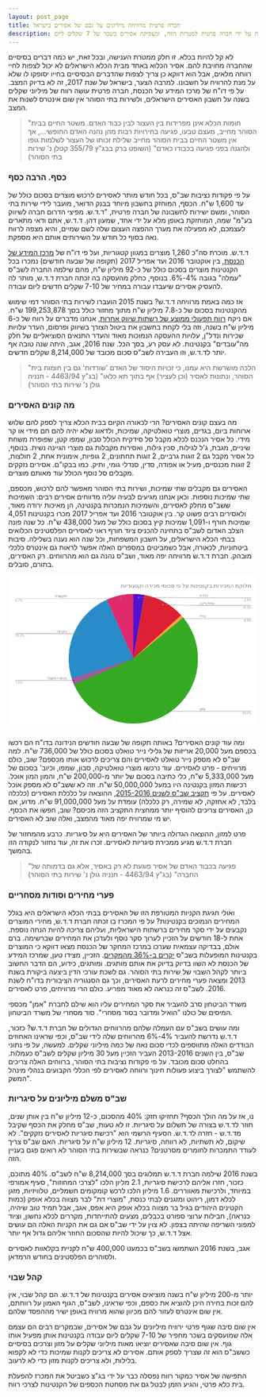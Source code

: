 ```yaml
---
layout: post_page
title: חברה פרטית מרוויחה מיליונים על גבם של אסירים בישראל
description: מדי שנה מוציאים אסירים כמאתיים מיליון שקלים חדשים על קניות בקנטינה, המופעלת על ידי חברה פרטית למטרות רווח, ומעסיקה אסירים בשכר של 7 שקלים ליום.
---
```


לא קל להיות בכלא. זו חלק ממטרת הענישה, ובכל זאת, יש כמה דברים בסיסיים שהחברה מחויבת להם. אסיר הכלוא באחד מבית הכלא הישראלים לא יכול לצפות לחיי רווחה מלאים, אבל הוא דווקא כן צריך לצפות שהדברים הבסיסיים בחייו יסופקו לו שלא על מנת להרוויח על חשבונו. למרבה הצער, בישראל של שנת 2017, זה לא בדיוק המצב. על פי דו"ח של מרכז המידע של הכנסת, חברה פרטית עושה רווח של מיליוני שקלים בשנה על חשבון האסירים הישראלים, ולשירות בתי הסוהר אין שום אינטרס לשנות את המצב.

> "חומות הכלא אינן מפרידות בין העצור לבין כבוד האדם. משטר החיים בבית הסוהר מחייב, מעצם טבעו, פגיעה בחירויות רבות מהן נהנה האדם החופשי..., אך אין משטר החיים בבית הסוהר מחייב שלילת זכותו של העצור לשלמות גופו ולהגנה בפני פגיעה בכבודו כאדם" (השופט ברק בבג"ץ 355/79 קטלן נ' שירות בתי הסוהר)

### כסף. הרבה כסף

על פי פקודות נציבות שב"ס, בכל חודש מותר לאסירים לרכוש מוצרים בסכום כולל של עד 1,600 ש"ח. הכסף, המוחזק בחשבון מיוחד בבנק הדואר, מועבר לידי שירות בתי הסוהר, ומשם ישירות לחשבונה של חברה פרטית, "ד.ד.ש. מפיצי הדרום חברה לשיווק בע"מ" שמה, המוחזקת באופן מלא על ידי אחד, שמעון דהן. ד.ד.ש, אתם ודאי מתארים לעצמכם, לא מפעילה את מערך ההפצה העצום שלה לשם שמיים, והיא מצפה לרווח נאה בסוף כל חודש על השירותים אותם היא מספקת.

ד.ד.ש. מוכרת סה"כ 1,260 מוצרים במגוון קטגוריות, ועל פי דו"ח של [מרכז המידע של הכנסת](https://www.knesset.gov.il/mmm/data/pdf/m04092.pdf), בין אוקטובר 2016 ועד אפריל 2017 (תקופה של שבעה חודשים) נמכרו בכל הקנטינות מוצרים בסכום כולל של כ-92 מיליון ש"ח, מהם שילמה החברה לשב"ס "עמלה" בגובה 4%-6%. בנוסף, כחלק מהעסקה בה זכתה חברת ד.ד.ש, מותר לה להעסיק אסירים שיעבדו עבורה במחיר של 7-10 שקלים חדשים ליום עבודה.

אז כמה באמת מרוויחה ד.ד.ש? בשנת 2015 הועברו לשירות בתי הסוהר דמי שימוש מהקנטינות בסכום של כ-7.8 מיליון ש"ח מתוך מחזור כולל בסך 199,253,878 ש"ח. אם ניקח [רווח תפעולי ממוצע של רשתות שיווק אחרות](https://www.bdo.co.il/getattachment/80b058c3-9bfb-4c1d-bd1e-92eafefe2bcb/BDO-FOOD-SECTOR-OUTLOOK-2017.pdf.aspx?lang=he-IL), אנחנו מדברים על רווח של כ-6 מיליון ש"ח בשנה, וזה בלי לקחת בחשבון את ביטול הצורך בשיווק ופרסום, העדר עלויות שכירות ונדל"ן, עלויות ההעסקה הנמוכות מאוד והעדר התנאים הסוציאליים של חלק מה"עובדים" בקנטינות. לא עסק רע, בסך הכל. שנת 2016, אגב, היתה שנה טובה אף יותר לד.ד.ש, וזו העבירה לשב"ס סכום מכובד של 8,214,000 שקלים חדשים.

> "הלכה מושרשת היא עמנו, כי זכויות היסוד של האדם 'שורדות' גם בין חומות בית הסוהר, ונתונות לאסיר (וכן לעציר) אף בתוך תא כלאו" (בג"ץ 4463/94 - חנניה גולן נ' שירות בתי הסוהר)

### מה קונים האסירים

מה בעצם קונים האסירים? הרי לכאורה הקיום בבית הכלא צריך לספק להם שלוש ארוחות ביום, בגדים, מוצרי טואלטיקה,  שמיכות, ולדאוג שלא יהיה להם חם מידי או קר מידי. כל אסיר הנכנס לכלא מקבל סל סידקית הכולל סבון, שמפו קטן, שפופרת משחת שיניים, מגבת, ג'ל לגילוח, סכין גילוח, ואסירות מקבלות גם מוצרי הגיינה נשית. בנוסף, כל אסיר מקבל גם 2 זוגות גרביים, 2 זוגות תחתונים, 2 גופיות, אימונית אחת, 2 חולצות, 2 זוגות מכנסיים, מעיל או אפודה, סדין, סנדלי גומי, ותיק. כמו בבקו"ם. אסירים נזקקים מקבלים סל נוסף הכולל עוד מאותם מוצרים.

האסירים גם מקבלים שתי שמיכות, ושירות בתי הסוהר מאפשר להם לרכוש, מכספם, שתי שמיכות נוספות. וכאן אנחנו מגיעים לבעיה עליה מדווחים אסירים רבים: השמיכות ששב"ס מחלק לאסירים, והשמיכות הנמכרות בקנטינה, הן מאיכות ירודה מאוד, ולאסירים רבים פשוט קר. בין אוקטובר 2016 ועד אפריל 2017 מכרו בקנטינות 4,051 שמיכות חורף ו-1,091 שמיכות קיץ בסכום כולל של מעל 438,000 ש"ח. כל שנה פונה הצלב האדום לשב"ס בתחינה להכניס ציוד חורף ראוי לאסירים הפלסטינים הכלואים בבתי הכלא הישראלים, על חשבון המשפחות, וכל שנה הוא נענה בשלילה. סיבות ביטחוניות, לכאורה, אבל כשמביטים במספרים האלה אפשר לראות גם אינטרס כלכלי מובהק. חברת ד.ד.ש מרוויחה יפה מאוד, ושב"ס נהנה גם הוא מהרווחים. רק האסירים, בתורם, סובלים.

![totals by category](/img/2017-12-09-00.png)

ומה עוד קונים האסירים? באותה תקופה של שבעה חודשים הנידונה בדו"ח הם רכשו בכספם מעל 20,000 אריזות של גלילי נייר טואלט בסכום כולל של 736,000 ש"ח. למה שב"ס לא מספק נייר טואלט לאסירים והם צריכים לרכוש אותו מכספם? שוב, כולם מרוויחים - פרט לאסירים. עוד נרכשו מוצרי טואלטיקה, סבון, שמפו, וכיוב' בסכום של מעל 5,333,000 ש"ח, כלי כתיבה בסכום של יותר מ-200,000 ש"ח, והמון המון אוכל. רכישות המזון בקנטינה היו במעל 50,000,000 ש"ח. וזה לא ששב"ס לא מספק אוכל לאסירים. על פי [תקציב שב"ס לשנים 2015-2016](https://www.knesset.gov.il/mmm/data/pdf/m03249.pdf), ההוצאה על כלכלת האסירים (כלכלה בלבד, לא אחזקה, לא שמירה, רק כלכלה) עומדת על מעל 91,000,000 ש"ח. מדוע, אם כן, האסירים צריכים להוסיף יותר ממחצית התקציב הזה מכיסם? שוב, חפשו את הכסף. יש מי שמרוויח יפה מאוד מהמצב, ואלה שוב לא האסירים.

פרט למזון, ההוצאה הגדולה ביותר של האסירים היא על סיגריות. כרבע מהמחזור של חברת ד.ד.ש מגיע ממכירת סיגריות לאסירים. זכרו את זה, עוד נחזור לנקודה הזו בהמשך.

> "פגיעה בכבוד האדם של אסיר פוגעת לא רק באסיר, אלא גם בדמותה של החברה" (בג"ץ 4463/94 - חנניה גולן נ' שירות בתי הסוהר)

### פערי מחירים וסודות מסחריים

ואולי חגיגת הקניות המטורפת הזו של האסירים בבתי הכלא הישראלים היא בגלל המחירים הנמוכים בקנטינות? על פי המכרז בו זכתה חברת ד.ד.ש, מחירי המוצרים נקבעים על ידי סקר מחירים ברשתות הישראליות, ועליהם צריכה להיות הנחה נוספת. אחת ל-18 חודשים על הזכיין לערוך סקר נוסף ולעדכן את המחירים שברשימה. ברם אולם, בבדיקה עצמאית שערכו במרכז המחקר של הכנסת מצאו דווקא כי המוצרים בקנטינות המופעלות בשב"ס [יקרים ב-36% מהמקרים](https://www.knesset.gov.il/mmm/data/pdf/m03575.pdf). הזכיין, מצידו טען, שמרכז המידע של הכנסת לא השוו בדיוק בדיוק את אותם מותגים. ומותגים, כידוע, הם הדבר החשוב ביותר לקהל השבוי של שירות בתי הסוהר. גם לשכת עורכי הדין ביצעה ביקורת בשנת 2013 ומצאה פערי מחירים לרעת האסירים, וכך גם הסנגוריה הציבורית בדו"ח לשנת 2016. לשב"ס זה כנראה לא מאוד מפריע. כולם הרי מרוויחים, פרט לאסירים.

משרד הביטחון סרב להעביר את סקר המחירים עליו הוא שילם לחברת "אמן" מכספי המיסים של כולנו "הואיל ומדובר בסוד מסחרי". סוד מסחרי של משרד הביטחון.

ומה עושים בשב"ס עם העמלה שלהם מהרווחים הגדולים של חברת ד.ד.ש? כזכור, ד.ד.ש נדרשת להעביר 4%-6% מהרווחים שלה לידי שב"ס, וכפי שראינו האחוזים הבודדים האלה מתווספים לכדי סכום נאה של כמה מיליוני שקלים. למעשה, על פי נתוני שב"ס, בין השנים 2013-2016 העביר הזכיין מעל 30 מיליון שקלים לשב"ס כעמלות. בהחלט סכום מכובד. על פי פקודות נציבות בתי הסוהר, ברווחים האלה צריכים להשתמש "לצורך ביצוע פעולות חינוך ורווחה לאסירים לפי הכללי הקבועים בנהלי מינהל המשק". 

### שב"ס משלם מיליונים על סיגריות

נו, אז על מה הולך הכסף? תחזיקו חזק: 40% מהסכום, כ-12 מיליון ש"ח בין אותן שנים, חוזר לד.ד.ש בצורה של תשלום על סיגריות. זו לא טעות, שב"ס מחלק את הכסף שקיבל מד.ד.ש - חזרה לד.ד.ש. הסעיף הרשמי הוא "רכישת סיגריות לאסירים נזקקים". לא שיקום, לא תשתיות, לא רווחה, סיגריות. 12 מיליון ש"ח על סיגריות. האם שב"ס צריך לעודד התמכרות לחומרים מסרטנים? כנראה שבשירות בתי הסוהר לא רואים פגם בעניין הזה.

בשנת 2016 שילמה חברת ד.ד.ש תמלוגים בסך 8,214,000 ש"ח לשב"ס. 40% מתוכם, כזכור, חזרו אליהם לרכישת סיגריות, 2.1 מליון הלכו "לצרכי המחוזות", סעיף אמורפי במיוחד, ולרכישת מאווררים. 1.6 מיליון הלכו לרכש קומקומים חשמליים, טלוויזיות, מזגן לכלא דמון, ריהוט ומזגנים לבתי כנסת, "מוצרי דת" לבר מצווה בכלא אופק (כמות הקטינים היהודים בגיל בר מצווה בכלא אופק היא אפס, אגב, אבל תמיד טוב שיהיה, כנראה), חבילות ערוצי ספורט בכבלים, מצעים להתייחדות, מקררים לכלא נחשון, וציוד למפוני השריפה שהיתה בצפון. לא צוין על ידי שב"ס אם גם את הקניות האלה הם עושים אצל ד.ד.ש, כך שיכול להיות שהסכום החוזר אליהם גדול אף יותר.

אגב, בשנת 2016 השתמשו בשב"ס בכמעט 400,000 ש"ח לקניית בקלאוות לאסירים ולסוהרים הפלסטינים בחודש הרמדאן.

### קהל שבוי

יותר מ-200 מיליון ש"ח בשנה מוציאים אסירים בקנטינות של ד.ד.ש. הם קהל שבוי, אין להם זכות בחירה היכן להוציא את כספם, וכפי שראינו, לשב"ס, הגוף האמון על רווחתם, אין שום אינטרס לעזור להם מכיוון שהוא מרוויח באופן ישיר מההפסד שלהם.

אין שום סיבה שגוף פרטי ירוויח מיליונים על גבם של אסירים, שבמקרים רבים הם עצמם אלה שמועסקים בשכר מחפיר של 7-10 שקלים ליום עבודה בקנטינות אותן מפעיל אותו גוף. אין שום סיבה שאסירים יוציאו מאות מיליוני שקלים על מזון וצרכים בסיסיים כששב"ס הוא זה שצריך לספק אותם. אסירים לא צריכים לקנות שמיכות כדי לא לקפוא בלילות, ולא צריכים לקנות מזון כדי לא לרעוב. 

התפישה של אסיר כמקור רווח נפסלה כבר על ידי בג"צ כשביטל את המכרז להפעלת בית כלא פרטי, והגיע הזמן לבטל גם את מסחטת הכספים של הקנטינות לצרכי רווח. 

